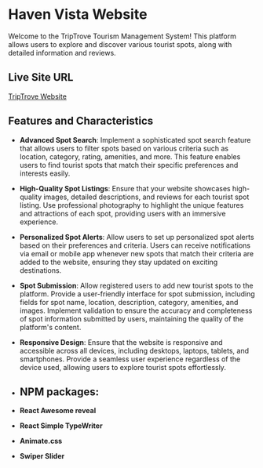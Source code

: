 # Haven Vista Website

Welcome to the TripTrove Tourism Management System! This platform allows users to explore and discover various tourist spots, along with detailed information and reviews.

## Live Site URL

[TripTrove Website](https://tourist-management-67f5b.web.app//)

## Features and Characteristics

- **Advanced Spot Search**: Implement a sophisticated spot search feature that allows users to filter spots based on various criteria such as location, category, rating, amenities, and more. This feature enables users to find tourist spots that match their specific preferences and interests easily.
- **High-Quality Spot Listings**: Ensure that your website showcases high-quality images, detailed descriptions, and reviews for each tourist spot listing. Use professional photography to highlight the unique features and attractions of each spot, providing users with an immersive experience.
- **Personalized Spot Alerts**: Allow users to set up personalized spot alerts based on their preferences and criteria. Users can receive notifications via email or mobile app whenever new spots that match their criteria are added to the website, ensuring they stay updated on exciting destinations.
- **Spot Submission**: Allow registered users to add new tourist spots to the platform. Provide a user-friendly interface for spot submission, including fields for spot name, location, description, category, amenities, and images. Implement validation to ensure the accuracy and completeness of spot information submitted by users, maintaining the quality of the platform's content.
- **Responsive Design**: Ensure that the website is responsive and accessible across all devices, including desktops, laptops, tablets, and smartphones. Provide a seamless user experience regardless of the device used, allowing users to explore tourist spots effortlessly.

- ## NPM packages:
- **React Awesome reveal**
- **React Simple TypeWriter**
- **Animate.css**
- **Swiper Slider**
